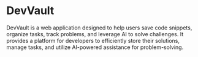 # DevVault
DevVault is a web application designed to help users save code snippets, organize tasks, track problems, and leverage AI to solve challenges. It provides a platform for developers to efficiently store their solutions, manage tasks, and utilize AI-powered assistance for problem-solving.
